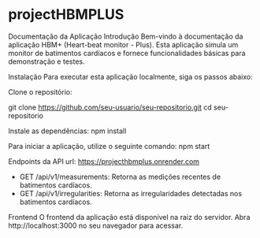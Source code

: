 # projectHBMPLUS
Documentação da Aplicação
Introdução
Bem-vindo à documentação da aplicação HBM+ (Heart-beat monitor - Plus). Esta aplicação simula um monitor de batimentos cardíacos e fornece funcionalidades básicas para demonstração e testes.

Instalação
Para executar esta aplicação localmente, siga os passos abaixo:

Clone o repositório:


git clone https://github.com/seu-usuario/seu-repositorio.git
cd seu-repositorio

Instale as dependências:
npm install


Para iniciar a aplicação, utilize o seguinte comando:
npm start

Endpoints da API
url: https://projecthbmplus.onrender.com

 - GET /api/v1/measurements: Retorna as medições recentes de batimentos cardíacos.
 - GET /api/v1/irregularities: Retorna as irregularidades detectadas nos batimentos cardíacos.

Frontend
O frontend da aplicação está disponível na raiz do servidor. Abra http://localhost:3000 no seu navegador para acessar.